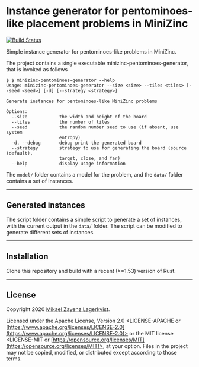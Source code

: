 # Instance generator for pentominoes-like placement problems in MiniZinc


[![Build Status][actions-badge]][actions-url]

[actions-badge]: https://github.com/zayenz/minizinc-pentominoes-generator//workflows/CI/badge.svg
[actions-url]: https://github.com/zayenz/minizinc-pentominoes-generator//actions?query=workflow%3A%22CI%22


Simple instance generator for pentominoes-like problems in MiniZinc.

The project contains a single executable minizinc-pentominoes-generator, that is invoked as follows

```
$ $ minizinc-pentominoes-generator --help
Usage: minizinc-pentominoes-generator --size <size> --tiles <tiles> [--seed <seed>] [-d] [--strategy <strategy>]

Generate instances for pentominoes-like MiniZinc problems

Options:
  --size            the width and height of the board
  --tiles           the number of tiles
  --seed            the random number seed to use (if absent, use system
                    entropy)
  -d, --debug       debug print the generated board
  --strategy        strategy to use for generating the board (source (default),
                    target, close, and far)
  --help            display usage information
```

The `model/` folder contains a model for the problem, and the `data/` folder contains a set of instances.

---

## Generated instances

The script folder contains a simple script to generate a set of instances, with the current output in the `data/` folder.
The script can be modified to generate different sets of instances.

---

## Installation

Clone this repository and build with a recent (>=1.53) version of Rust.

---

## License

Copyright 2020 <a href="https://zayenz.se" target="_blank">Mikael Zayenz Lagerkvist</a>.

Licensed under the Apache License, Version 2.0 <LICENSE-APACHE or
[https://www.apache.org/licenses/LICENSE-2.0](https://www.apache.org/licenses/LICENSE-2.0)>
or the MIT license <LICENSE-MIT or
[https://opensource.org/licenses/MIT](https://opensource.org/licenses/MIT)>,
at your option. Files in the project may not be copied, modified, or
distributed except according to those terms.

